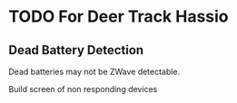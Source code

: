 # TODO For Deer Track Hassio  
## Dead Battery Detection
Dead batteries may not be ZWave detectable.

Build screen of non responding devices


